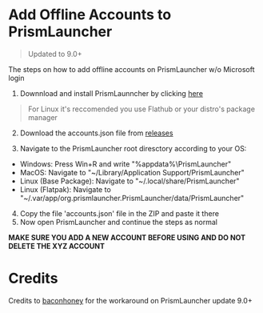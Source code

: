 # Add Offline Accounts to PrismLauncher 

> Updated to 9.0+

The steps on how to add offline accounts on PrismLauncher w/o Microsoft login

1) Downnload and install PrismLaunncher by clicking [here](https://prismlauncher.org/download/)
> For Linux it's reccomended you use Flathub or your distro's package manager

2) Download the accounts.json file from [releases](https://github.com/Rustring/PrismLauncher-Cracking-Guide/releases)
  
3) Navigate to the PrismLauncher root diresctory according to your OS:
* Windows: Press Win+R and write "%appdata%\PrismLauncher"
* MacOS: Navigate to "~/Library/Application Support/PrismLauncher"
* Linux (Base Package): Navigate to "~/.local/share/PrismLauncher"
* Linux (Flatpak): Navigate to "~/.var/app/org.prismlauncher.PrismLauncher/data/PrismLauncher"

4) Copy the file 'accounts.json' file in the ZIP and paste it there
5) Now open PrismLauncher and continue the steps as normal

__MAKE SURE YOU ADD A NEW ACCOUNT BEFORE USING AND DO NOT DELETE THE XYZ ACCOUNT__

# Credits

Credits to [baconhoney](https://github.com/baconhoney) for the workaround on PrismLauncher update 9.0+
